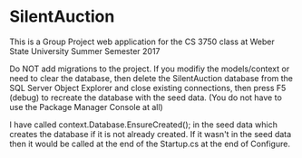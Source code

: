 # SilentAuction
This is a Group Project web application for the CS 3750 class at Weber State University Summer Semester 2017

Do NOT add migrations to the project. If you modifiy the models/context or need to clear the database, then delete the SilentAuction database from the SQL Server Object Explorer and close existing connections, then press F5 (debug) to recreate the database with the seed data. (You do not have to use the Package Manager Console at all)

I have called context.Database.EnsureCreated(); in the seed data which creates the database if it is not already created.
If it wasn't in the seed data then it would be called at the end of the Startup.cs at the end of Configure.
